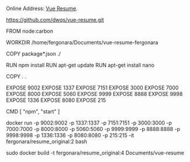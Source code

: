 Online Address: [Vue Resume](http://resume.ido321.com/).

 https://github.com/dwqs/vue-resume.git

 FROM node:carbon

 WORKDIR /home/fergonara/Documents/vue-resume-fergonara

 COPY package*.json ./

 RUN npm install
 RUN apt-get update
 RUN apt-get install nano

 COPY . .

 EXPOSE 9002
 EXPOSE 1337
 EXPOSE 7151
 EXPOSE 3000
 EXPOSE 7000
 EXPOSE 8000
 EXPOSE 5060
 EXPOSE 9999
 EXPOSE 8888
 EXPOSE 9998
 EXPOSE 1336
 EXPOSE 8080
 EXPOSE 215


 CMD [ "npm", "start" ]


 docker run -p 9002:9002 -p 1337:1337 -p 7151:7151 -p 3000:3000 -p 7000:7000 -p 8000:8000 -p 5060:5060 -p 9999:9999 -p 8888:8888 -p 9998:9998 -p 1336:1336 -p 8080:8080 -p 215:215 -it fergonara/resume_original:2 bash

 sudo docker build -t fergonara/resume_original:4 Documents/vue-resume
